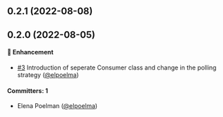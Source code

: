
## 0.2.1 (2022-08-08)

## 0.2.0 (2022-08-05)

#### :rocket: Enhancement
* [#3](https://github.com/redpencilio/ldes-consumer-service/pull/3) Introduction of seperate Consumer class and change in the polling strategy ([@elpoelma](https://github.com/elpoelma))

#### Committers: 1
- Elena Poelman ([@elpoelma](https://github.com/elpoelma))

